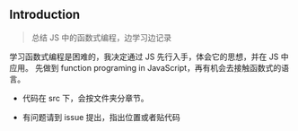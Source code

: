 ## Introduction
> 总结 JS 中的函数式编程，边学习边记录

学习函数式编程是困难的，我决定通过 JS 先行入手，体会它的思想，并在 JS 中应用。
先做到 function programing in JavaScript，再有机会去接触函数式的语言。

- 代码在 src 下，会按文件夹分章节。

- 有问题请到 issue 提出，指出位置或者贴代码